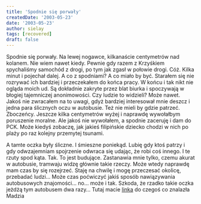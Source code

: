 ```yaml
---
title: 'Spodnie się porwały'
createdDate: '2003-05-23'
date: '2003-05-23'
author: sielay
tags: [recovered]
draft: false
---
```


Spodnie się porwały. Na lewej nogawce, kilkanaście centymetrów nad kolanem. Nie wiem nawet kiedy. Pewnie gdy razem z Krzyśkiem spychaliśmy samochód z drogi, po tym jak zgasł w połowie drogi. Cóż. Kilka minut i pojechał dalej. A co z spodniami? A co miało by być. Starałem się nie rozrywać ich bardziej i przeczekałem do końca pracy. W końcu i tak nikt nie ogląda moich ud. Są dokładnie zakryte przez blat biurka i spoczywają w błogiej tajemniczej anonimowości. Czy ludzie to widzieli? Może nawet. Jakoś nie zwracałem na to uwagi, gdyż bardziej interesował mnie deszcz i jedna para ślicznych oczu w autobusie. Też nie mieli by gdzie patrzeć. Zboczeńcy. Jeszcze kilka centymetrów wyżej i naprawdę wywołałbym poruszenie moralne. Ale jakoś nie wywołałem, a spodnie zaceruję i dam do PCK. Może kiedyś zobaczę, jak jakieś filipińskie dziecko chodzi w nich po plaży po raz kolejny przemytej tsunami.

A tamte oczka były śliczne. I śmieszne poniekąd. Lubię gdy ktoś patrzy i gdy odwzajemniam spojrzenie odwraca się udając, że robi coś innego. I te rzuty spod kąta. Tak. To jest budujące. Zastanawia mnie tylko, czemu akurat w autobusie, tramwaju widzę głównie takie rzeczy. Może wtedy naprawdę mam czas by się rozejrzeć. Staję na chwilę i mogę przeczesać okolicę, przebadać ludzi… Może czas poćwiczyć jakiś sposób nawiązywania autobusowych znajomości… no… może i tak. Szkoda, że rzadko takie oczka jeżdżą tym autobusem dwa razy… Tutaj macie [linka](http://idol.interia.pl/zdjecie/?photoId=141740&nr=826) do czegoś co znalazła Madzia
